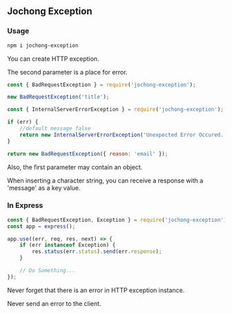 ## Jochong Exception

### Usage

```bash
npm i jochong-exception
```

You can create HTTP exception.

The second parameter is a place for error.

```javascript
const { BadRequestException } = require('jochong-exception');

new BadRequestException('title');
```

```javascript
const { InternalServerErrorException } = require('jochong-exception');

if (err) {
    //default message false
    return new InternalServerErrorException('Unexpected Error Occured.', err);
}
```

```javascript
return new BadRequestException({ reason: 'email' });
```
Also, the first parameter may contain an object.

When inserting a character string, you can receive a response with a 'message' as a key value.

### In Express
```javascript
const { BadRequestException, Exception } = require('jochong-exception');
const app = express();

app.use((err, req, res, next) => {
    if (err instanceof Exception) {
        res.status(err.status).send(err.response);
    }

    // Do Something...
});
```
Never forget that there is an error in HTTP exception instance.

Never send an error to the client.